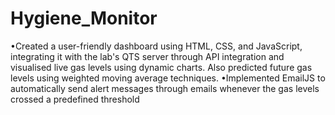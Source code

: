 # Hygiene_Monitor
•Created a user-friendly dashboard using HTML, CSS, and JavaScript, integrating it with the lab's QTS server through API integration and visualised live gas levels using dynamic charts. Also predicted future gas levels using weighted moving average techniques.
•Implemented EmailJS to automatically send alert messages through emails whenever the gas levels crossed a predefined threshold
